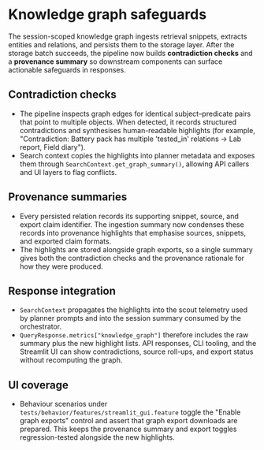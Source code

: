 # Knowledge graph safeguards

The session-scoped knowledge graph ingests retrieval snippets, extracts
entities and relations, and persists them to the storage layer. After the
storage batch succeeds, the pipeline now builds **contradiction checks** and a
**provenance summary** so downstream components can surface actionable
safeguards in responses.

## Contradiction checks

- The pipeline inspects graph edges for identical subject–predicate pairs that
  point to multiple objects. When detected, it records structured
  contradictions and synthesises human-readable highlights (for example,
  "Contradiction: Battery pack has multiple 'tested_in' relations → Lab
  report, Field diary").
- Search context copies the highlights into planner metadata and exposes them
  through `SearchContext.get_graph_summary()`, allowing API callers and UI
  layers to flag conflicts.

## Provenance summaries

- Every persisted relation records its supporting snippet, source, and export
  claim identifier. The ingestion summary now condenses these records into
  provenance highlights that emphasise sources, snippets, and exported claim
  formats.
- The highlights are stored alongside graph exports, so a single summary gives
  both the contradiction checks and the provenance rationale for how they were
  produced.

## Response integration

- `SearchContext` propagates the highlights into the scout telemetry used by
  planner prompts and into the session summary consumed by the orchestrator.
- `QueryResponse.metrics["knowledge_graph"]` therefore includes the raw
  summary plus the new highlight lists. API responses, CLI tooling, and the
  Streamlit UI can show contradictions, source roll-ups, and export status
  without recomputing the graph.

## UI coverage

- Behaviour scenarios under `tests/behavior/features/streamlit_gui.feature`
  toggle the "Enable graph exports" control and assert that graph export
  downloads are prepared. This keeps the provenance summary and export toggles
  regression-tested alongside the new highlights.

